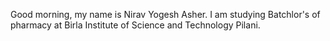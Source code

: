 Good morning, my name is Nirav Yogesh Asher. I am studying Batchlor's of pharmacy at Birla Institute of Science and Technology Pilani.
